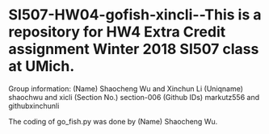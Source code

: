 # SI507-HW04-gofish-xincli--This is a repository for HW4 Extra Credit assignment Winter 2018 SI507 class at UMich.

Group information: (Name) Shaocheng Wu and Xinchun Li (Uniqname) shaochwu and xicli (Section No.) section-006 (Github IDs) markutz556 and githubxinchunli

The coding of go_fish.py was done by (Name) Shaocheng Wu. 

